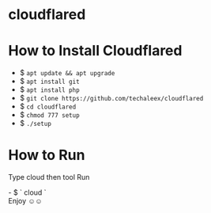 # cloudflared
<html>
<body>
<h1>How to Install Cloudflared</h1>

- $ ` apt update && apt upgrade `
- $ ` apt install git `
- $ ` apt install php `
- $ ` git clone https://github.com/techaleex/cloudflared `
- $ ` cd cloudflared `
- $ ` chmod 777 setup `
- $ ` ./setup `
<h1>How to Run</h1>

<p>Type cloud then tool Run</p>
- $ ` cloud ` </br>
Enjoy ☺️☺️
</body>
</html>
